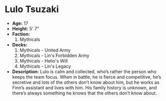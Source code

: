 
# Lulo Tsuzaki

- **Age:** 17
- **Height:** 5' 7" 
- **Faction:** 
  1. Mythicals
- **Decks:** 
  1. Mythicals - United Army
  2. Mythicals - Lin's Forbidden Army
  3. Mythicals - Helio's Will
  4. Mythicals - Lin's Legacy
- **Description:**
Lulo is calm and collected, who’s rather the person who keeps the team focus. When in battle, he is fierce and competitive, 
he’s secretive and lots of the others don’t know about him, but he works as Finn’s assistant and lives with him. His family 
history is unknown, and there’s always something he knows that the others don’t know about. 
